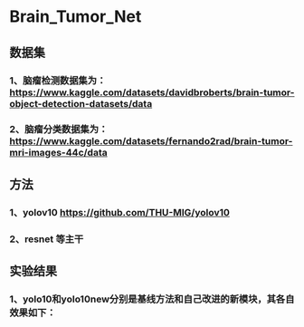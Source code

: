 # Brain_Tumor_Net
## 数据集 
### 1、脑瘤检测数据集为：https://www.kaggle.com/datasets/davidbroberts/brain-tumor-object-detection-datasets/data
### 2、脑瘤分类数据集为：https://www.kaggle.com/datasets/fernando2rad/brain-tumor-mri-images-44c/data

## 方法
### 1、yolov10 https://github.com/THU-MIG/yolov10
### 2、resnet 等主干

## 实验结果
### 1、yolo10和yolo10new分别是基线方法和自己改进的新模块，其各自效果如下：
